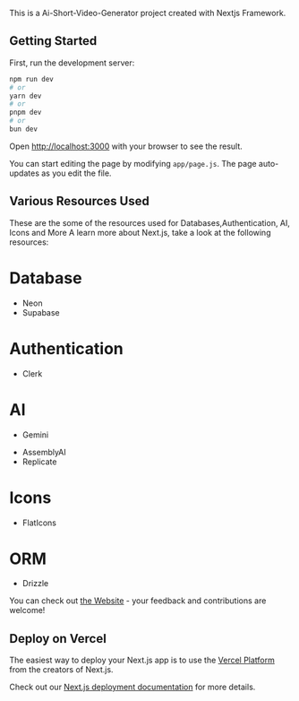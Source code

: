 This is a Ai-Short-Video-Generator project created with Nextjs Framework.

## Getting Started

First, run the development server:

```bash
npm run dev
# or
yarn dev
# or
pnpm dev
# or
bun dev
```

Open [http://localhost:3000](http://localhost:3000) with your browser to see the result.

You can start editing the page by modifying `app/page.js`. The page auto-updates as you edit the file.

## Various Resources Used

These are the some of the resources used for Databases,Authentication, AI, Icons and More
A learn more about Next.js, take a look at the following resources:

# Database

- Neon
- Supabase

# Authentication

- Clerk

# AI

- Gemini
<!-- - ElevenLabs -->
- AssemblyAI
- Replicate

# Icons

- FlatIcons

# ORM

- Drizzle

You can check out [the Website](https://github.com/vercel/next.js) - your feedback and contributions are welcome!

## Deploy on Vercel

The easiest way to deploy your Next.js app is to use the [Vercel Platform](https://vercel.com/new?utm_medium=default-template&filter=next.js&utm_source=create-next-app&utm_campaign=create-next-app-readme) from the creators of Next.js.

Check out our [Next.js deployment documentation](https://nextjs.org/docs/app/building-your-application/deploying) for more details.

